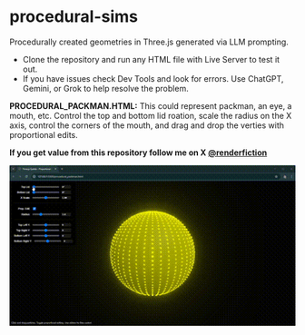 # procedural-sims
Procedurally created geometries in Three.js generated via LLM prompting.

- Clone the repository and run any HTML file with Live Server to test it out.
- If you have issues check Dev Tools and look for errors. Use ChatGPT, Gemini, or Grok to help resolve the problem.

**PROCEDURAL_PACKMAN.HTML:** This could represent packman, an eye, a mouth, etc. Control the top and bottom lid roation, scale the radius on the X axis, control the corners of the mouth, and drag and drop the verties with proportional edits. <br>

**If you get value from this repository follow me on X [@renderfiction](https://x.com/renderfiction)**

![Gameplay Demo](demo.gif)
